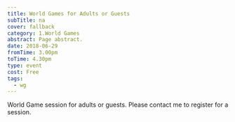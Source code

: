 ```yaml
---
title: World Games for Adults or Guests
subTitle: na
cover: fallback
category: 1.World Games
abstract: Page abstract.
date: 2018-06-29
fromTime: 3.00pm
toTime: 4.30pm
type: event
cost: Free
tags:
  - wg
---
```


World Game session for adults or guests. Please contact me to register for a session.

